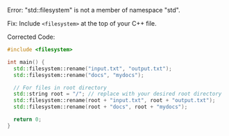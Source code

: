 Error: "std::filesystem" is not a member of namespace "std".

Fix: Include `<filesystem>` at the top of your C++ file.

Corrected Code:

```cpp
#include <filesystem>

int main() {
  std::filesystem::rename("input.txt", "output.txt");
  std::filesystem::rename("docs", "mydocs");

  // For files in root directory
  std::string root = "/"; // replace with your desired root directory
  std::filesystem::rename(root + "input.txt", root + "output.txt");
  std::filesystem::rename(root + "docs", root + "mydocs");

  return 0;
}
```
